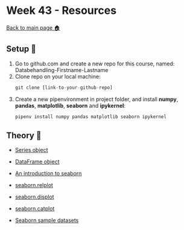 # Week 43 - Resources

[Back to main page :house:](https://github.com/everyloop/Databehandling-AI23)

## Setup :wrench:

1. Go to github.com and create a new repo for this course, named: Databehandling-Firstname-Lastname
2. Clone repo on your local machine: 
   ```python
   git clone [link-to-your-github-repo]
   ```  
3. Create a new pipenvironment in project folder, and install **numpy**, **pandas**, **matplotlib**, **seaborn** and **ipykernel**: 
   ```python 
   pipenv install numpy pandas matplotlib seaborn ipykernel
   ``` 
## Theory :book:

- [Series object](https://pandas.pydata.org/pandas-docs/stable/reference/api/pandas.Series.html?highlight=series)

- [DataFrame object](https://pandas.pydata.org/pandas-docs/stable/reference/api/pandas.DataFrame.html?highlight=dataframe)

- [An introduction to seaborn](https://seaborn.pydata.org/tutorial/introduction.html)

- [seaborn.relplot](https://seaborn.pydata.org/generated/seaborn.relplot.html#)

- [seaborn.displot](https://seaborn.pydata.org/generated/seaborn.displot.html)

- [seaborn.catplot](https://seaborn.pydata.org/generated/seaborn.catplot.html)
  
- [Seaborn sample datasets](https://github.com/mwaskom/seaborn-data)
  
